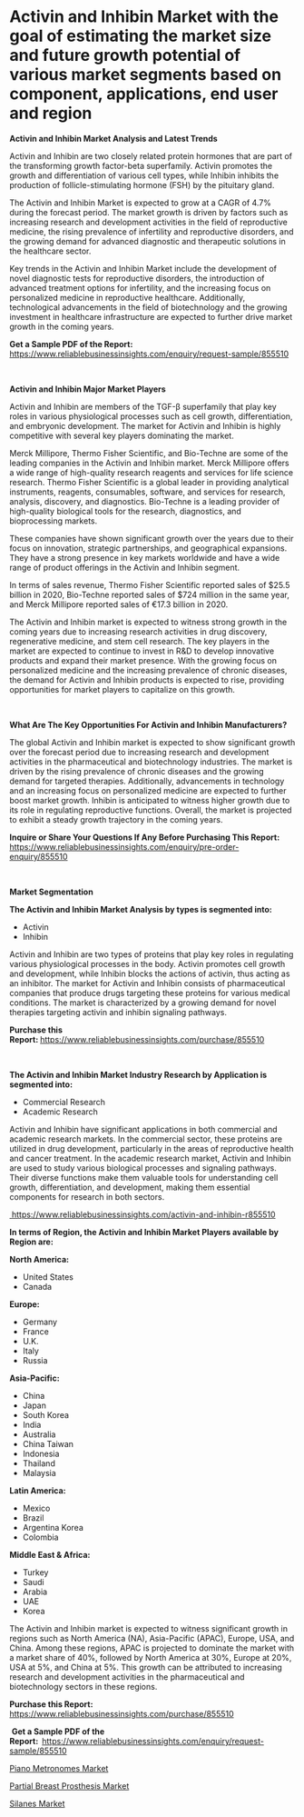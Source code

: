 <p><h1>Activin and Inhibin Market with the goal of estimating the market size and future growth potential of various market segments based on component, applications, end user and region</h1></p><p><strong>Activin and Inhibin Market Analysis and Latest Trends</strong></p>
<p><p>Activin and Inhibin are two closely related protein hormones that are part of the transforming growth factor-beta superfamily. Activin promotes the growth and differentiation of various cell types, while Inhibin inhibits the production of follicle-stimulating hormone (FSH) by the pituitary gland.</p><p>The Activin and Inhibin Market is expected to grow at a CAGR of 4.7% during the forecast period. The market growth is driven by factors such as increasing research and development activities in the field of reproductive medicine, the rising prevalence of infertility and reproductive disorders, and the growing demand for advanced diagnostic and therapeutic solutions in the healthcare sector.</p><p>Key trends in the Activin and Inhibin Market include the development of novel diagnostic tests for reproductive disorders, the introduction of advanced treatment options for infertility, and the increasing focus on personalized medicine in reproductive healthcare. Additionally, technological advancements in the field of biotechnology and the growing investment in healthcare infrastructure are expected to further drive market growth in the coming years.</p></p>
<p><strong>Get a Sample PDF of the Report:&nbsp;</strong> <a href="https://www.reliablebusinessinsights.com/enquiry/request-sample/855510">https://www.reliablebusinessinsights.com/enquiry/request-sample/855510</a></p>
<p>&nbsp;</p>
<p><strong>Activin and Inhibin Major Market Players</strong></p>
<p><p>Activin and Inhibin are members of the TGF-β superfamily that play key roles in various physiological processes such as cell growth, differentiation, and embryonic development. The market for Activin and Inhibin is highly competitive with several key players dominating the market.</p><p>Merck Millipore, Thermo Fisher Scientific, and Bio-Techne are some of the leading companies in the Activin and Inhibin market. Merck Millipore offers a wide range of high-quality research reagents and services for life science research. Thermo Fisher Scientific is a global leader in providing analytical instruments, reagents, consumables, software, and services for research, analysis, discovery, and diagnostics. Bio-Techne is a leading provider of high-quality biological tools for the research, diagnostics, and bioprocessing markets.</p><p>These companies have shown significant growth over the years due to their focus on innovation, strategic partnerships, and geographical expansions. They have a strong presence in key markets worldwide and have a wide range of product offerings in the Activin and Inhibin segment.</p><p>In terms of sales revenue, Thermo Fisher Scientific reported sales of $25.5 billion in 2020, Bio-Techne reported sales of $724 million in the same year, and Merck Millipore reported sales of €17.3 billion in 2020.</p><p>The Activin and Inhibin market is expected to witness strong growth in the coming years due to increasing research activities in drug discovery, regenerative medicine, and stem cell research. The key players in the market are expected to continue to invest in R&D to develop innovative products and expand their market presence. With the growing focus on personalized medicine and the increasing prevalence of chronic diseases, the demand for Activin and Inhibin products is expected to rise, providing opportunities for market players to capitalize on this growth.</p></p>
<p>&nbsp;</p>
<p><strong>What Are The Key Opportunities For Activin and Inhibin Manufacturers?</strong></p>
<p><p>The global Activin and Inhibin market is expected to show significant growth over the forecast period due to increasing research and development activities in the pharmaceutical and biotechnology industries. The market is driven by the rising prevalence of chronic diseases and the growing demand for targeted therapies. Additionally, advancements in technology and an increasing focus on personalized medicine are expected to further boost market growth. Inhibin is anticipated to witness higher growth due to its role in regulating reproductive functions. Overall, the market is projected to exhibit a steady growth trajectory in the coming years.</p></p>
<p><strong>Inquire or Share Your Questions If Any Before Purchasing This Report:</strong> <a href="https://www.reliablebusinessinsights.com/enquiry/pre-order-enquiry/855510">https://www.reliablebusinessinsights.com/enquiry/pre-order-enquiry/855510</a></p>
<p>&nbsp;</p>
<p><strong>Market Segmentation</strong></p>
<p><strong>The Activin and Inhibin Market Analysis by types is segmented into:</strong></p>
<p><ul><li>Activin</li><li>Inhibin</li></ul></p>
<p><p>Activin and Inhibin are two types of proteins that play key roles in regulating various physiological processes in the body. Activin promotes cell growth and development, while Inhibin blocks the actions of activin, thus acting as an inhibitor. The market for Activin and Inhibin consists of pharmaceutical companies that produce drugs targeting these proteins for various medical conditions. The market is characterized by a growing demand for novel therapies targeting activin and inhibin signaling pathways.</p></p>
<p><strong>Purchase this Report:&nbsp;</strong><a href="https://www.reliablebusinessinsights.com/purchase/855510">https://www.reliablebusinessinsights.com/purchase/855510</a></p>
<p>&nbsp;</p>
<p><strong>The Activin and Inhibin Market Industry Research by Application is segmented into:</strong></p>
<p><ul><li>Commercial Research</li><li>Academic Research</li></ul></p>
<p><p>Activin and Inhibin have significant applications in both commercial and academic research markets. In the commercial sector, these proteins are utilized in drug development, particularly in the areas of reproductive health and cancer treatment. In the academic research market, Activin and Inhibin are used to study various biological processes and signaling pathways. Their diverse functions make them valuable tools for understanding cell growth, differentiation, and development, making them essential components for research in both sectors.</p></p>
<p><a href="https://www.reliablebusinessinsights.com/activin-and-inhibin-r855510">&nbsp;https://www.reliablebusinessinsights.com/activin-and-inhibin-r855510</a></p>
<p><strong>In terms of Region, the Activin and Inhibin Market Players available by Region are:</strong></p>
<p>
    <p> <strong> North America: </strong>
        <ul>
            <li>United States</li>
            <li>Canada</li>
        </ul>
        </p> 
    <p> <strong> Europe: </strong>
        <ul>
            <li>Germany</li>
            <li>France</li>
            <li>U.K.</li>
            <li>Italy</li>
            <li>Russia</li>
        </ul>
        </p> 
    <p> <strong> Asia-Pacific: </strong>
        <ul>
            <li>China</li>
            <li>Japan</li>
            <li>South Korea</li>
            <li>India</li>
            <li>Australia</li>
            <li>China Taiwan</li>
            <li>Indonesia</li>
            <li>Thailand</li>
            <li>Malaysia</li>
        </ul>
        </p> 
    <p> <strong> Latin America: </strong>
        <ul>
            <li>Mexico</li>
            <li>Brazil</li>
            <li>Argentina Korea</li>
            <li>Colombia</li>
        </ul>
        </p> 
    <p> <strong> Middle East & Africa: </strong>
        <ul>
            <li>Turkey</li>
            <li>Saudi</li>
            <li>Arabia</li>
            <li>UAE</li>
            <li>Korea</li>
        </ul>
    </p>
    </p>
<p><p>The Activin and Inhibin market is expected to witness significant growth in regions such as North America (NA), Asia-Pacific (APAC), Europe, USA, and China. Among these regions, APAC is projected to dominate the market with a market share of 40%, followed by North America at 30%, Europe at 20%, USA at 5%, and China at 5%. This growth can be attributed to increasing research and development activities in the pharmaceutical and biotechnology sectors in these regions.</p></p>
<p><strong>Purchase this Report: </strong><a href="https://www.reliablebusinessinsights.com/purchase/855510">https://www.reliablebusinessinsights.com/purchase/855510</a></p>
<p>&nbsp;<strong>Get a Sample PDF of the Report:&nbsp;&nbsp;</strong><a href="https://www.reliablebusinessinsights.com/enquiry/request-sample/855510">https://www.reliablebusinessinsights.com/enquiry/request-sample/855510</a></p>
<p><strong></strong></p>
<p><p><a href="https://github.com/amirvaghari/Market-Research-Report-List-1/blob/main/piano-metronomes-market.md">Piano Metronomes Market</a></p><p><a href="https://view.publitas.com/reportprime-1/partial-breast-prosthesis-market-industry-trends-and-forecast-for-period-from-2024-to-2031/">Partial Breast Prosthesis Market</a></p><p><a href="https://github.com/JennyferFeil2023/Market-Research-Report-List-1/blob/main/silanes-market.md">Silanes Market</a></p></p>